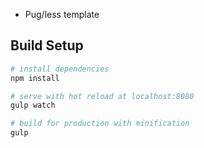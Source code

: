 * Pug/less template

## Build Setup

``` bash
# install dependencies
npm install

# serve with hot reload at localhost:8080
gulp watch

# build for production with minification
gulp
```
